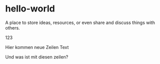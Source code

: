 # hello-world
A place to store ideas, resources, or even share and discuss things with others.

123


Hier kommen neue Zeilen Text

Und was ist mit diesen zeilen?
